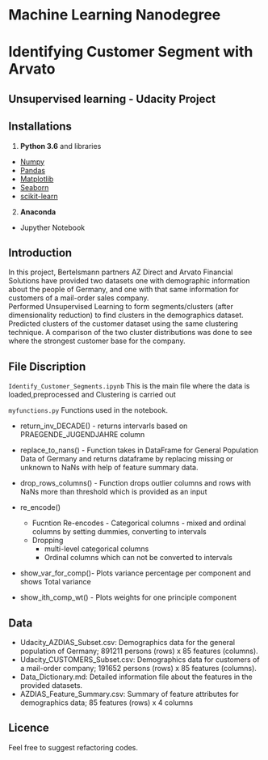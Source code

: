 # Machine Learning Nanodegree
# Identifying Customer Segment with Arvato
## Unsupervised learning - Udacity Project

## Installations
1. **Python 3.6**  and libraries
 - [Numpy](http://www.numpy.org/)
 - [Pandas](http://pandas.pydata.org/)
 - [Matplotlib](http://matplotlib.org/)
 - [Seaborn](http://matplotlib.org/)
 - [scikit-learn](http://scikit-learn.org/stable/)
 
2. **Anaconda** 
 - Jupyther Notebook

## Introduction

In this project, Bertelsmann partners AZ Direct and Arvato Financial Solutions have provided two datasets 
one with demographic information about the people of Germany, and one with that same information for customers 
of a mail-order sales company. <br>
 Performed Unsupervised Learning to form segments/clusters (after dimensionality reduction) to find clusters in the demographics dataset.<br>
  Predicted clusters of the customer dataset using the same clustering technique.
  A comparison of the two cluster distributions was done to see where the strongest customer base for the company.
  
 ## File Discription
 `Identify_Customer_Segments.ipynb`
 This is the main file where the data is loaded,preprocessed and Clustering is carried out
 
 `myfunctions.py`
 Functions used in the notebook.
 
- return_inv_DECADE() - returns intervarls based on PRAEGENDE_JUGENDJAHRE column
- replace_to_nans() - Function takes in DataFrame for General Population Data of Germany and returns dataframe by replacing missing or unknown   to NaNs with help of  feature summary data.
- drop_rows_columns() - Function drops outlier columns and rows with NaNs more than threshold
    which is provided as an input
    
- re_encode() 
  - Fucntion Re-encodes
         - Categorical columns 
         - mixed and ordinal columns by setting dummies, converting to intervals
   - Dropping 
        - multi-level categorical columns
        - Ordinal columns which can not be converted to intervals
- show_var_for_comp()- Plots variance percentage per component and shows Total variance
- show_ith_comp_wt() - Plots weights for one principle component

## Data
- Udacity_AZDIAS_Subset.csv: Demographics data for the general population of Germany; 891211 persons (rows) x 85 features (columns).
- Udacity_CUSTOMERS_Subset.csv: Demographics data for customers of a mail-order company; 191652 persons (rows) x 85 features (columns).
- Data_Dictionary.md: Detailed information file about the features in the provided datasets.
- AZDIAS_Feature_Summary.csv: Summary of feature attributes for demographics data; 85 features (rows) x 4 columns

## Licence
Feel free to suggest refactoring codes.

     


